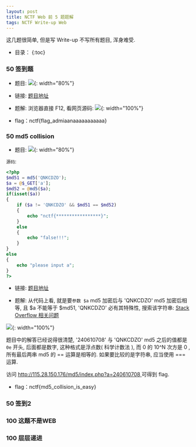 ```yaml
---
layout: post
title: NCTF Web 前 5 题题解
tags: NCTF Write-up Web
---
```


这几题很简单, 但是写 Write-up 不写所有题目, 浑身难受.

* 目录：
{:toc}

### 50 签到题
* 题目: 
![](http://r.photo.store.qq.com/psb?/V11aPCg53lyBwf/YZKk.MnhsHV20m2faJoUnCwavg7I24ae3SFgKV5jj*0!/r/dAkBAAAAAAAA){: width="80%"}

* 链接: [题目地址](http://chinalover.sinaapp.com/web1/)

* 题解:
浏览器直接 F12, 看网页源码:
![](http://r.photo.store.qq.com/psb?/V11aPCg53lyBwf/M*eMT5pfE2PSGyfMhVTsK4a8MZ4yb3Lgi1Fq.kpD9iw!/r/dAQBAAAAAAAA){: width="100%"}

* flag：nctf{flag_admiaanaaaaaaaaaaa}

### 50 md5 collision 
* 题目: 
![](http://r.photo.store.qq.com/psb?/V11aPCg53lyBwf/kzrQvlKVMT2YmULi6OdkgLYsaSzNuJwg5cXSNWiZS3s!/r/dAkBAAAAAAAA){: width="80%"}

`源码`:

```php
<?php
$md51 = md5('QNKCDZO');
$a = @$_GET['a'];
$md52 = @md5($a);
if(isset($a))
{
	if ($a != 'QNKCDZO' && $md51 == $md52) 
	{
    	echo "nctf{*****************}";
	} 
	else 
	{
    	echo "false!!!";
	}
}
else
{
	echo "please input a";
}
?>
```

* 链接: [题目地址](http://115.28.150.176/md5/index.php)

* 题解:
从代码上看, 就是要`参数 $a` md5 加密后与 'QNKCDZO' md5 加密后相等, 且 $a 不能等于 $md51, 'QNKCDZO' 必有其特殊性, 搜索该字符串: [Stack Overflow 相关问题](http://stackoverflow.com/questions/22140204/why-md5240610708-is-equal-to-md5qnkcdzo)

![](http://r.photo.store.qq.com/psb?/V11aPCg53lyBwf/tYp05KNrJCDiApfRZurLEQ79jQl4w4l7zVsOS3aE.TA!/r/dAMBAAAAAAAA){: width="100%"}

题目中的解答已经说得很清楚, '240610708' 与 'QNKCDZO' md5 之后的值都是 `0e` 开头, 后面都是数字, 这种格式是浮点数( 科学计数法 ), 而 0 的 10^N 次方是 0 , 所有最后两串 md5 的 == 运算是相等的. 如果要比较的是字符串, 应当使用 === 运算.

访问 [http://115.28.150.176/md5/index.php?a=240610708 ](http://115.28.150.176/md5/index.php?a=240610708) 可得到 flag.

* flag：nctf{md5_collision_is_easy}




### 50 签到2

### 100 这题不是WEB

### 100 层层递进